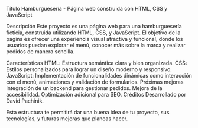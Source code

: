 Título
  Hamburguesería - Página web construida con HTML, CSS y JavaScript

Descripción
  Este proyecto es una página web para una hamburguesería ficticia, construida utilizando HTML, CSS, y JavaScript. El objetivo de la página es ofrecer una experiencia visual atractiva y funcional, donde los usuarios puedan explorar el menú, conocer más sobre la marca y realizar pedidos de manera sencilla.

Características
  HTML: Estructura semántica clara y bien organizada.
  CSS: Estilos personalizados para lograr un diseño moderno y responsivo.
  JavaScript: Implementación de funcionalidades dinámicas como interacción con el menú, animaciones y validación de formularios.
Próximas mejoras
  Integración de un backend para gestionar pedidos.
  Mejora de la accesibilidad.
  Optimización adicional para SEO.
Créditos
Desarrollado por David Pachinik.

Esta estructura te permitirá dar una buena idea de tu proyecto, sus tecnologías, y futuras mejoras que planeas hacer.
